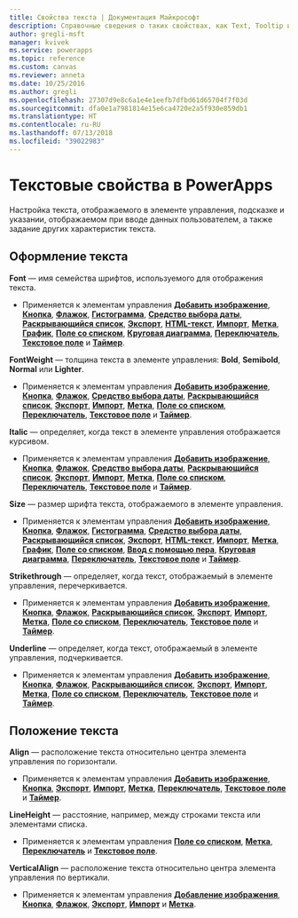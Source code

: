 ```yaml
---
title: Свойства текста | Документация Майкрософт
description: Справочные сведения о таких свойствах, как Text, Tooltip и HintText.
author: gregli-msft
manager: kvivek
ms.service: powerapps
ms.topic: reference
ms.custom: canvas
ms.reviewer: anneta
ms.date: 10/25/2016
ms.author: gregli
ms.openlocfilehash: 27307d9e8c6a1e4e1eefb7dfbd61d65704f7f03d
ms.sourcegitcommit: dfa0e1a7981814e15e6ca4720e2a5f930e859db1
ms.translationtype: HT
ms.contentlocale: ru-RU
ms.lasthandoff: 07/13/2018
ms.locfileid: "39022983"
---
```

# <a name="text-properties-in-powerapps"></a>Текстовые свойства в PowerApps
Настройка текста, отображаемого в элементе управления, подсказке и указании, отображаемом при вводе данных пользователем, а также задание других характеристик текста.

## <a name="text-appearance"></a>Оформление текста
**Font** — имя семейства шрифтов, используемого для отображения текста.

* Применяется к элементам управления **[Добавить изображение](control-add-picture.md)**, **[Кнопка](control-button.md)**, **[Флажок](control-check-box.md)**, **[Гистограмма](control-column-line-chart.md)**, **[Средство выбора даты](control-date-picker.md)**, **[Раскрывающийся список](control-drop-down.md)**, **[Экспорт](control-export-import.md)**, **[HTML-текст](control-html-text.md)**, **[Импорт](control-export-import.md)**, **[Метка](control-text-box.md)**, **[График](control-column-line-chart.md)**, **[Поле со списком](control-list-box.md)**, **[Круговая диаграмма](control-pie-chart.md)**, **[Переключатель](control-radio.md)**, **[Текстовое поле](control-text-input.md)** и **[Таймер](control-timer.md)**.

**FontWeight** — толщина текста в элементе управления: **Bold**, **Semibold**, **Normal** или **Lighter**.

* Применяется к элементам управления **[Добавить изображение](control-add-picture.md)**, **[Кнопка](control-button.md)**, **[Флажок](control-check-box.md)**, **[Средство выбора даты](control-date-picker.md)**, **[Раскрывающийся список](control-drop-down.md)**, **[Экспорт](control-export-import.md)**, **[Импорт](control-export-import.md)**, **[Метка](control-text-box.md)**, **[Поле со списком](control-list-box.md)**, **[Переключатель](control-radio.md)**, **[Текстовое поле](control-text-input.md)** и **[Таймер](control-timer.md)**.

**Italic** — определяет, когда текст в элементе управления отображается курсивом.

* Применяется к элементам управления **[Добавить изображение](control-add-picture.md)**, **[Кнопка](control-button.md)**, **[Флажок](control-check-box.md)**, **[Средство выбора даты](control-date-picker.md)**, **[Раскрывающийся список](control-drop-down.md)**, **[Экспорт](control-export-import.md)**, **[Импорт](control-export-import.md)**, **[Метка](control-text-box.md)**, **[Поле со списком](control-list-box.md)**, **[Переключатель](control-radio.md)**, **[Текстовое поле](control-text-input.md)** и **[Таймер](control-timer.md)**.

**Size** — размер шрифта текста, отображаемого в элементе управления.

* Применяется к элементам управления **[Добавить изображение](control-add-picture.md)**, **[Кнопка](control-button.md)**, **[Флажок](control-check-box.md)**, **[Гистограмма](control-column-line-chart.md)**, **[Средство выбора даты](control-date-picker.md)**, **[Раскрывающийся список](control-drop-down.md)**, **[Экспорт](control-export-import.md)**, **[HTML-текст](control-html-text.md)**, **[Импорт](control-export-import.md)**, **[Метка](control-text-box.md)**, **[График](control-column-line-chart.md)**, **[Поле со списком](control-list-box.md)**, **[Ввод с помощью пера](control-pen-input.md)**, **[Круговая диаграмма](control-pie-chart.md)**, **[Переключатель](control-radio.md)**, **[Текстовое поле](control-text-input.md)** и **[Таймер](control-timer.md)**.

**Strikethrough** — определяет, когда текст, отображаемый в элементе управления, перечеркивается.

* Применяется к элементам управления **[Добавить изображение](control-add-picture.md)**, **[Кнопка](control-button.md)**, **[Флажок](control-check-box.md)**, **[Раскрывающийся список](control-drop-down.md)**, **[Экспорт](control-export-import.md)**, **[Импорт](control-export-import.md)**, **[Метка](control-text-box.md)**, **[Поле со списком](control-list-box.md)**, **[Переключатель](control-radio.md)**, **[Текстовое поле](control-text-input.md)** и **[Таймер](control-timer.md)**.

**Underline** — определяет, когда текст, отображаемый в элементе управления, подчеркивается.

* Применяется к элементам управления **[Добавить изображение](control-add-picture.md)**, **[Кнопка](control-button.md)**, **[Флажок](control-check-box.md)**, **[Раскрывающийся список](control-drop-down.md)**, **[Экспорт](control-export-import.md)**, **[Импорт](control-export-import.md)**, **[Метка](control-text-box.md)**, **[Поле со списком](control-list-box.md)**, **[Переключатель](control-radio.md)**, **[Текстовое поле](control-text-input.md)** и **[Таймер](control-timer.md)**.

## <a name="text-placement"></a>Положение текста
**Align** — расположение текста относительно центра элемента управления по горизонтали.

* Применяется к элементам управления **[Добавить изображение](control-add-picture.md)**, **[Кнопка](control-button.md)**, **[Экспорт](control-export-import.md)**, **[Импорт](control-export-import.md)**, **[Метка](control-text-box.md)**, **[Переключатель](control-radio.md)**, **[Текстовое поле](control-text-input.md)** и **[Таймер](control-timer.md)**.

**LineHeight** — расстояние, например, между строками текста или элементами списка.

* Применяется к элементам управления **[Поле со списком](control-list-box.md)**, **[Метка](control-text-box.md)**, **[Переключатель](control-radio.md)** и **[Текстовое поле](control-text-input.md)**.

**VerticalAlign** — расположение текста относительно центра элемента управления по вертикали.

* Применяется к элементам управления **[Добавление изображения](control-add-picture.md)**, **[Кнопка](control-button.md)**, **[Флажок](control-check-box.md)**, **[Экспорт](control-export-import.md)**, **[Импорт](control-export-import.md)** и **[Метка](control-text-box.md)**.


